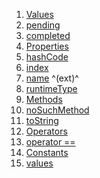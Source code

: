1.  [Values](enums_enums/CachedUserActionStatus.html#values)
2.  [pending](enums_enums/CachedUserActionStatus.html#pending)
3.  [completed](enums_enums/CachedUserActionStatus.html#completed)
4.  [Properties](enums_enums/CachedUserActionStatus.html#instance-properties)
5.  [hashCode](https://api.flutter.dev/flutter/dart-core/Object/hashCode.html)
6.  [index](https://api.flutter.dev/flutter/dart-core/Enum/index.html)
7.  [name](https://api.flutter.dev/flutter/dart-core/EnumName/name.html)
    ^(ext)^
8.  [runtimeType](https://api.flutter.dev/flutter/dart-core/Object/runtimeType.html)
9.  [Methods](enums_enums/CachedUserActionStatus.html#instance-methods)
10. [noSuchMethod](https://api.flutter.dev/flutter/dart-core/Object/noSuchMethod.html)
11. [toString](https://api.flutter.dev/flutter/dart-core/Object/toString.html)
12. [Operators](enums_enums/CachedUserActionStatus.html#operators)
13. [operator
    ==](https://api.flutter.dev/flutter/dart-core/Object/operator_equals.html)
14. [Constants](enums_enums/CachedUserActionStatus.html#constants)
15. [values](enums_enums/CachedUserActionStatus/values-constant.html)
